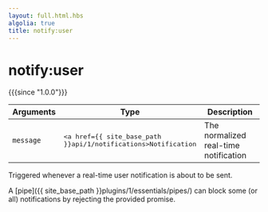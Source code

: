 ```yaml
---
layout: full.html.hbs
algolia: true
title: notify:user
---
```


# notify:user

{{{since "1.0.0"}}}

| Arguments | Type | Description |
|-----------|------|-------------|
| `message` | <pre><a href={{ site_base_path }}api/1/notifications>Notification</a></pre> | The normalized real-time notification |

Triggered whenever a real-time user notification is about to be sent.

A [pipe]({{ site_base_path }}plugins/1/essentials/pipes/) can block some (or all) notifications by rejecting the provided promise.
